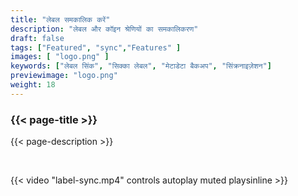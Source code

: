 ```yaml
---
title: "लेबल समकालिक करें"
description: "लेबल और कॉइन श्रेणियों का समकालिकरण"
draft: false
tags: ["Featured", "sync","Features" ]
images: [ "logo.png" ]
keywords: ["लेबल सिंक", "सिक्का लेबल", "मेटाडेटा बैकअप", "सिंक्रनाइज़ेशन"]
previewimage: "logo.png"
weight: 18
---
```


### {{< page-title >}} 
{{< page-description >}} 

<br>


{{< video "label-sync.mp4" controls  autoplay muted playsinline >}}